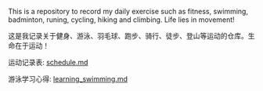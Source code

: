 This is a repository to record my daily exercise such as fitness, swimming, badminton, runing, cycling, hiking and climbing. Life lies in movement!

这是我记录关于健身、游泳、羽毛球、跑步、骑行、徒步、登山等运动的仓库。生命在于运动！

运动记录表: [schedule.md](https://github.com/WillenChung/sports/blob/master/schedule.md)

游泳学习心得: [learning_swimming.md](https://github.com/WillenChung/sports/blob/master/learning_swimming.md)
